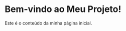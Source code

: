 <!DOCTYPE html>
<html lang="en">
<head>
  <meta charset="UTF-8">
  <meta name="viewport" content="width=device-width, initial-scale=1.0">
  <title>Meu Projeto</title>
</head>
<body>
  <h1>Bem-vindo ao Meu Projeto!</h1>
  <p>Este é o conteúdo da minha página inicial.</p>
</body>
</html>

